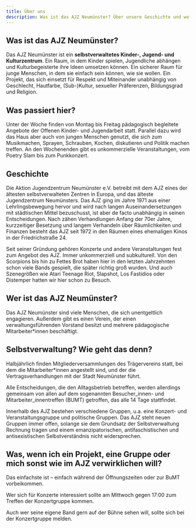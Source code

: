 ```yaml
---
title: Über uns
description: Was ist das AJZ Neumünster? Über unsere Geschichte und wofür wir stehen.
---
```


## Was ist das AJZ Neumünster?

Das AJZ Neumünster ist ein **selbstverwaltetes Kinder-, Jugend- und Kulturzentrum**. Ein Raum, in dem Kinder spielen, Jugendliche abhängen und Kulturbegeisterte ihre Ideen umsetzen können. Ein sicherer Raum für junge Menschen, in dem sie einfach sein können, wie sie wollen. Ein Projekt, das sich einsetzt für Respekt und Miteinander unabhängig von Geschlecht, Hautfarbe, (Sub-)Kultur, sexueller Präferenzen, Bildungsgrad und Religion.

## Was passiert hier?

Unter der Woche finden von Montag bis Freitag pädagogisch begleitete Angebote der Offenen Kinder- und Jugendarbeit statt. Parallel dazu wird das Haus aber auch von jungen Menschen genutzt, die sich zum Musikmachen, Sprayen, Schrauben, Kochen, diskutieren und Politik machen treffen. An den Wochenenden gibt es unkommerzielle Veranstaltungen, vom Poetry Slam bis zum Punkkonzert.

## Geschichte

Die Aktion Jugendzentrum Neumünster e.V. betreibt mit dem AJZ eines der ältesten selbstverwalteten Zentren in Europa, und das älteste Jugendzentrum Neumünsters. Das AJZ ging im Jahre 1971 aus einer Lehrlingsbewegung hervor und wird nach langen Auseinandersetzungen mit städtischen Mittel bezuschusst, ist aber de facto unabhängig in seinen Entscheidungen. Nach zähen Verhandlungen Anfang der 70er Jahre, kurzzeitiger Besetzung und langem Verhandeln über Räumlichkeiten und Finanzen besteht das AJZ seit 1972 in den Räumen eines ehemaligen Kinos in der Friedrichstraße 24.

Seit seiner Gründung gehören Konzerte und andere Veranstaltungen fest zum Angebot des AJZ. Immer unkommerziell und subkulturell. Von den Scorpions bis hin zu Fettes Brot haben hier in den letzten Jahrzehnten schon viele Bands gespielt, die später richtig groß wurden. Und auch Szenegrößen wie Atari Teenage Riot, Slapshot, Los Fastidios oder Distemper hatten wir hier schon zu Besuch.

## Wer ist das AJZ Neumünster?

Das AJZ Neumünster sind viele Menschen, die sich unentgeltlich engagieren. Außerdem gibt es einen Verein, der einen verwaltungsführenden Vorstand besitzt und mehrere pädagogische Mitarbeiter\*innen beschäftigt.

## Selbstverwaltung? Wie geht das denn?

Halbjährlich finden Mitgliederversammlungen des Trägervereins statt, bei dem die Mitarbeiter\*innen angestellt sind, und der die Vertragsverhandlungen mit der Stadt Neumünster führt.

Alle Entscheidungen, die den Alltagsbetrieb betreffen, werden allerdings gemeinsam von allen auf dem sogenannten Besucher_innen- und Mitarbeiter_innentreffen (BUMT) getroffen, das alle 14 Tage stattfindet.

Innerhalb des AJZ bestehen verschiedene Gruppen, u.a. eine Konzert- und Veranstaltungsgruppe und politische Gruppen. Das AJZ steht neuen Gruppen immer offen, solange sie dem Grundsatz der Selbstverwaltung Rechnung tragen und einem emanzipatorischen, antifaschistischen und antisexistischen Selbstverständnis nicht widersprechen.

## Was, wenn ich ein Projekt, eine Gruppe oder mich sonst wie im AJZ verwirklichen will?

Das einfachste ist – einfach während der Öffnungszeiten oder zur BuMT vorbeikommen.

Wer sich für Konzerte interessiert sollte am Mittwoch gegen 17:00 zum Treffen der Konzertgruppe kommen.

Auch wer seine eigene Band gern auf der Bühne sehen will, sollte sich bei der Konzertgruppe melden.

